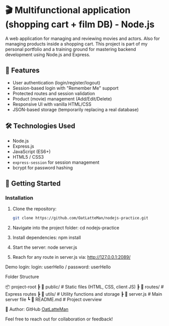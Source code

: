 # 🎬 Multifunctional application (shopping cart + film DB) - Node.js

A web application for managing and reviewing movies and actors. Also
for managing products inside a shopping cart. This project is part of my personal portfolio and a training ground for mastering backend development using Node.js and Express.

## 📌 Features

- User authentication (login/register/logout)
- Session-based login with "Remember Me" support
- Protected routes and session validation
- Product (movie) management (Add/Edit/Delete)
- Responsive UI with vanilla HTML/CSS
- JSON-based storage (temporarily replacing a real database)

## 🛠️ Technologies Used

- Node.js
- Express.js
- JavaScript (ES6+)
- HTML5 / CSS3
- `express-session` for session management
- bcrypt for password hashing

## 🚀 Getting Started

### Installation

1. Clone the repository:
   ```bash
   git clone https://github.com/OatLatteMan/nodejs-practice.git

2. Navigate into the project folder:
    cd nodejs-practice

3. Install dependencies:
    npm install

4. Start the server:
    node server.js

5. Reach for any route in server.js via:
    http://127.0.0.1:2089/


Demo login:
    login: userHello / password: userHello


Folder Structure

📦 project-root
┣ 📂 public/              # Static files (HTML, CSS, client JS)
┣ 📂 routes/              # Express routes
┣ 📂 utils/               # Utility functions and storage
┣ 📜 server.js            # Main server file
┗ 📜 README.md            # Project overview


👤 Author: GitHub [OatLatteMan](https://github.com/OatLatteMan)

Feel free to reach out for collaboration or feedback!
